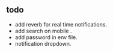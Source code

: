 ## todo

- add reverb for real time notifications.
- add search on mobile .
- add password in env file.
- notification dropdown.
